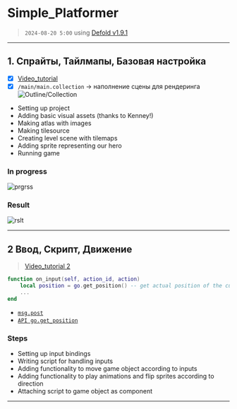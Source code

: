 # Simple_Platformer

> `2024-08-20 5:00` using [Defold v1.9.1](https://defold.com/)

---

## 1. Спрайты, Тайлмапы, Базовая настройка

- [x] [Video_tutorial](https://www.youtube.com/watch?v=_EaoMUae-eg)
- [x] `/main/main.collection` -> наполнение сцены для рендеринга
![Outline/Collection](https://github.com/user-attachments/assets/fdc39feb-c0ea-471a-9295-41993b573cd6)

- Setting up project
- Adding basic visual assets (thanks to Kenney!)
- Making atlas with images
- Making tilesource
- Creating level scene with tilemaps
- Adding sprite representing our hero
- Running game

### In progress

![prgrss](https://github.com/user-attachments/assets/8daacdd9-20b3-4255-95fa-8cebcff4b30b)
  
### Result

![rslt](https://github.com/user-attachments/assets/3d778d6f-7c28-4a34-89da-5d23e9b8d186)

---

## 2 Ввод, Скрипт, Движение

> [Video_tutorial 2](https://www.youtube.com/watch?v=kO8m2xvx3sU)

```lua
function on_input(self, action_id, action)
    local position = go.get_position() -- get actual position of the current GameObj
    ...
end
```

- [`msg.post`](https://defold.com/ref/stable/msg/)
- [`API go.get_position`](https://defold.com/ref/stable/go/#go.get_position:[id])

### Steps

- Setting up input bindings
- Writing script for handling inputs
- Adding functionality to move game object according to inputs
- Adding functionality to play animations and flip sprites according to direction
- Attaching script to game object as component

---
